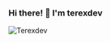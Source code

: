 ### Hi there! 👋 I'm terexdev

<p><img align="center" src="https://github-readme-stats.vercel.app/api?username=Terexdev&show_icons=true&theme=dracula&locale=en&hide_title=true" alt="Terexdev" /></p
